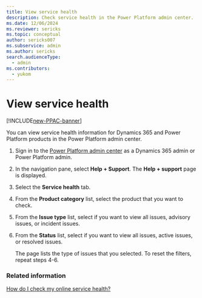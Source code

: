 ```yaml
---
title: View service health
description: Check service health in the Power Platform admin center.
ms.date: 12/06/2024
ms.reviewer: sericks
ms.topic: conceptual
author: sericks007
ms.subservice: admin
ms.author: sericks
search.audienceType: 
  - admin
ms.contributors:
  - yukom
---
```


# View service health

[!INCLUDE[new-PPAC-banner](~/includes/new-PPAC-banner.md)]

You can view service health information for Dynamics 365 and Power Platform products in the Power Platform admin center.

1. Sign in to the [Power Platform admin center](https://admin.powerplatform.microsoft.com) as a Dynamics 365 admin or Power Platform admin.
1. In the navigation pane, select **Help + Support**. The **Help + support** page is displayed.
1. Select the **Service health** tab.
1. From the **Product category** list, select the product that you want to check.
1. From the **Issue type** list, select if you want to view all issues, advisory issues, or incident issues.
1. From the **Status** list, select if you want to view all issues, active issues, or resolved issues.

    The page lists the type of issues that you selected.  To reset the filters, repeat steps 4-6.

### Related information
[How do I check my online service health?](check-online-service-health.md)

